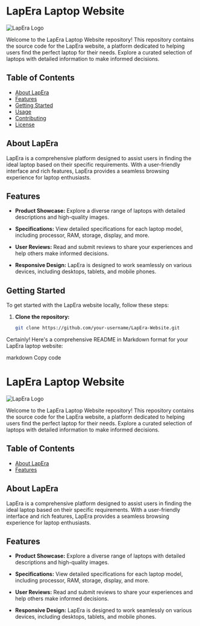 # LapEra Laptop Website

![LapEra Logo](path/to/your/logo.png)

Welcome to the LapEra Laptop Website repository! This repository contains the source code for the LapEra website, a platform dedicated to helping users find the perfect laptop for their needs. Explore a curated selection of laptops with detailed information to make informed decisions.

## Table of Contents

- [About LapEra](#about-lapera)
- [Features](#features)
- [Getting Started](#getting-started)
- [Usage](#usage)
- [Contributing](#contributing)
- [License](#license)

## About LapEra

LapEra is a comprehensive platform designed to assist users in finding the ideal laptop based on their specific requirements. With a user-friendly interface and rich features, LapEra provides a seamless browsing experience for laptop enthusiasts.

## Features

- **Product Showcase:** Explore a diverse range of laptops with detailed descriptions and high-quality images.

- **Specifications:** View detailed specifications for each laptop model, including processor, RAM, storage, display, and more.

- **User Reviews:** Read and submit reviews to share your experiences and help others make informed decisions.

- **Responsive Design:** LapEra is designed to work seamlessly on various devices, including desktops, tablets, and mobile phones.

## Getting Started

To get started with the LapEra website locally, follow these steps:

1. **Clone the repository:**
   ```bash
   git clone https://github.com/your-username/LapEra-Website.git

Certainly! Here's a comprehensive README in Markdown format for your LapEra laptop website:

markdown
Copy code
# LapEra Laptop Website

![LapEra Logo](path/to/your/logo.png)

Welcome to the LapEra Laptop Website repository! This repository contains the source code for the LapEra website, a platform dedicated to helping users find the perfect laptop for their needs. Explore a curated selection of laptops with detailed information to make informed decisions.

## Table of Contents

- [About LapEra](#about-lapera)
- [Features](#features)

## About LapEra

LapEra is a comprehensive platform designed to assist users in finding the ideal laptop based on their specific requirements. With a user-friendly interface and rich features, LapEra provides a seamless browsing experience for laptop enthusiasts.

## Features

- **Product Showcase:** Explore a diverse range of laptops with detailed descriptions and high-quality images.

- **Specifications:** View detailed specifications for each laptop model, including processor, RAM, storage, display, and more.

- **User Reviews:** Read and submit reviews to share your experiences and help others make informed decisions.

- **Responsive Design:** LapEra is designed to work seamlessly on various devices, including desktops, tablets, and mobile phones.